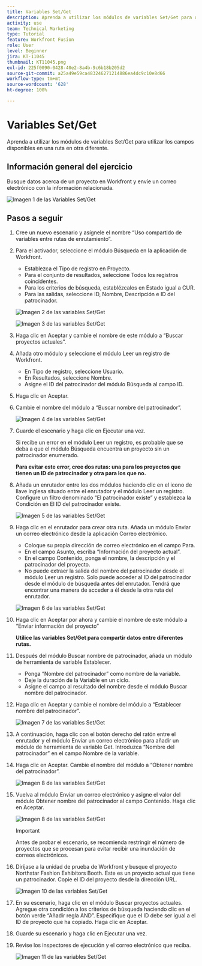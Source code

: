 ```yaml
---
title: Variables Set/Get
description: Aprenda a utilizar los módulos de variables Set/Get para utilizar los campos disponibles en una ruta en otra diferente.
activity: use
team: Technical Marketing
type: Tutorial
feature: Workfront Fusion
role: User
level: Beginner
jira: KT-11045
thumbnail: KT11045.png
exl-id: 225f0090-0428-40e2-8a4b-9c6b18b205d2
source-git-commit: a25a49e59ca483246271214886ea4dc9c10e8d66
workflow-type: tm+mt
source-wordcount: '628'
ht-degree: 100%

---
```


# Variables Set/Get

Aprenda a utilizar los módulos de variables Set/Get para utilizar los campos disponibles en una ruta en otra diferente.

## Información general del ejercicio

Busque datos acerca de un proyecto en Workfront y envíe un correo electrónico con la información relacionada.

![Imagen 1 de las Variables Set/Get](../12-exercises/assets/set-get-variables-walkthrough-1.png)

## Pasos a seguir

1. Cree un nuevo escenario y asígnele el nombre “Uso compartido de variables entre rutas de enrutamiento”.
1. Para el activador, seleccione el módulo Búsqueda en la aplicación de Workfront.

   + Establezca el Tipo de registro en Proyecto.
   + Para el conjunto de resultados, seleccione Todos los registros coincidentes.
   + Para los criterios de búsqueda, establézcalos en Estado igual a CUR.
   + Para las salidas, seleccione ID, Nombre, Descripción e ID del patrocinador.

   ![Imagen 2 de las variables Set/Get](../12-exercises/assets/set-get-variables-walkthrough-2.png)

   ![Imagen 3 de las variables Set/Get](../12-exercises/assets/set-get-variables-walkthrough-3.png)

1. Haga clic en Aceptar y cambie el nombre de este módulo a “Buscar proyectos actuales”.
1. Añada otro módulo y seleccione el módulo Leer un registro de Workfront.

   + En Tipo de registro, seleccione Usuario.
   + En Resultados, seleccione Nombre.
   + Asigne el ID del patrocinador del módulo Búsqueda al campo ID.

1. Haga clic en Aceptar.
1. Cambie el nombre del módulo a “Buscar nombre del patrocinador”.

   ![Imagen 4 de las variables Set/Get](../12-exercises/assets/set-get-variables-walkthrough-4.png)

1. Guarde el escenario y haga clic en Ejecutar una vez.

   Si recibe un error en el módulo Leer un registro, es probable que se deba a que el módulo Búsqueda encuentra un proyecto sin un patrocinador enumerado.

   **Para evitar este error, cree dos rutas: una para los proyectos que tienen un ID de patrocinador y otra para los que no.**

1. Añada un enrutador entre los dos módulos haciendo clic en el icono de llave inglesa situado entre el enrutador y el módulo Leer un registro. Configure un filtro denominado “El patrocinador existe” y establezca la Condición en El ID del patrocinador existe.

   ![Imagen 5 de las variables Set/Get](../12-exercises/assets/set-get-variables-walkthrough-5.png)

1. Haga clic en el enrutador para crear otra ruta. Añada un módulo Enviar un correo electrónico desde la aplicación Correo electrónico.

   + Coloque su propia dirección de correo electrónico en el campo Para.
   + En el campo Asunto, escriba “Información del proyecto actual”.
   + En el campo Contenido, ponga el nombre, la descripción y el patrocinador del proyecto.
   + No puede extraer la salida del nombre del patrocinador desde el módulo Leer un registro. Solo puede acceder al ID del patrocinador desde el módulo de búsqueda antes del enrutador. Tendrá que encontrar una manera de acceder a él desde la otra ruta del enrutador.

   ![Imagen 6 de las variables Set/Get](../12-exercises/assets/set-get-variables-walkthrough-6.png)

1. Haga clic en Aceptar por ahora y cambie el nombre de este módulo a “Enviar información del proyecto”

   **Utilice las variables Set/Get para compartir datos entre diferentes rutas.**

1. Después del módulo Buscar nombre de patrocinador, añada un módulo de herramienta de variable Establecer.

   + Ponga “Nombre del patrocinador” como nombre de la variable.
   + Deje la duración de la Variable en un ciclo.
   + Asigne el campo al resultado del nombre desde el módulo Buscar nombre del patrocinador.

1. Haga clic en Aceptar y cambie el nombre del módulo a “Establecer nombre del patrocinador”.

   ![Imagen 7 de las variables Set/Get](../12-exercises/assets/set-get-variables-walkthrough-7.png)

1. A continuación, haga clic con el botón derecho del ratón entre el enrutador y el módulo Enviar un correo electrónico para añadir un módulo de herramienta de variable Get. Introduzca “Nombre del patrocinador” en el campo Nombre de la variable.
1. Haga clic en Aceptar. Cambie el nombre del módulo a “Obtener nombre del patrocinador”.

   ![Imagen 8 de las variables Set/Get](../12-exercises/assets/set-get-variables-walkthrough-8.png)

1. Vuelva al módulo Enviar un correo electrónico y asigne el valor del módulo Obtener nombre del patrocinador al campo Contenido. Haga clic en Aceptar.

   ![Imagen 8 de las variables Set/Get](../12-exercises/assets/set-get-variables-walkthrough-8.png)

   >[!IMPORTANT]
   >
   >Antes de probar el escenario, se recomienda restringir el número de proyectos que se procesan para evitar recibir una inundación de correos electrónicos.

1. Diríjase a la unidad de prueba de Workfront y busque el proyecto Northstar Fashion Exhibitors Booth. Este es un proyecto actual que tiene un patrocinador. Copie el ID del proyecto desde la dirección URL.

   ![Imagen 10 de las variables Set/Get](../12-exercises/assets/set-get-variables-walkthrough-10.png)

1. En su escenario, haga clic en el módulo Buscar proyectos actuales. Agregue otra condición a los criterios de búsqueda haciendo clic en el botón verde “Añadir regla AND”. Especifique que el ID debe ser igual a el ID de proyecto que ha copiado. Haga clic en Aceptar.
1. Guarde su escenario y haga clic en Ejecutar una vez.
1. Revise los inspectores de ejecución y el correo electrónico que reciba.

   ![Imagen 11 de las variables Set/Get](../12-exercises/assets/set-get-variables-walkthrough-11.png)
